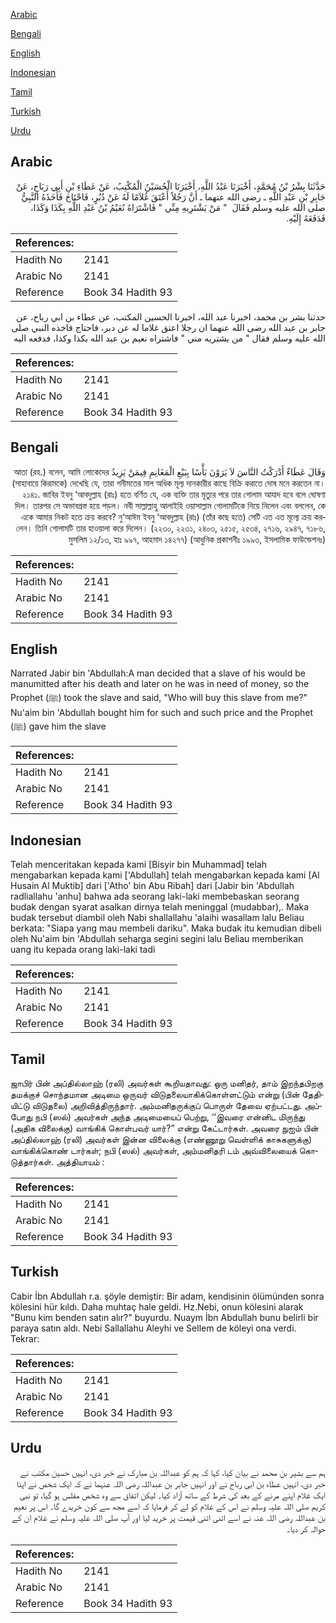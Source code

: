 [Arabic](#arabic)

[Bengali](#bengali)

[English](#english)

[Indonesian](#indonesian)

[Tamil](#tamil)

[Turkish](#turkish)

[Urdu](#urdu)

## Arabic


<div dir="rtl" lang="ar" style={{fontSize:'larger',backgroundColor:'#f8f9fa',padding:20}}>
حَدَّثَنَا بِشْرُ بْنُ مُحَمَّدٍ، أَخْبَرَنَا عَبْدُ اللَّهِ، أَخْبَرَنَا الْحُسَيْنُ الْمُكْتِبُ، عَنْ عَطَاءِ بْنِ أَبِي رَبَاحٍ، عَنْ جَابِرِ بْنِ عَبْدِ اللَّهِ ـ رضى الله عنهما ـ أَنَّ رَجُلاً أَعْتَقَ غُلاَمًا لَهُ عَنْ دُبُرٍ، فَاحْتَاجَ فَأَخَذَهُ النَّبِيُّ صلى الله عليه وسلم فَقَالَ ‏ "‏ مَنْ يَشْتَرِيهِ مِنِّي ‏"‏ فَاشْتَرَاهُ نُعَيْمُ بْنُ عَبْدِ اللَّهِ بِكَذَا وَكَذَا، فَدَفَعَهُ إِلَيْهِ‏.‏
</div>
<div style={{backgroundColor:'#f8f9fa',padding:20, marginBottom: 10}}><table> <thead> <tr> <th>References:</th> <th></th> </tr> </thead> <tbody><tr><td>Hadith No</td><td>2141</td></tr><tr><td>Arabic No</td><td>2141</td></tr><tr><td>Reference</td><td>Book 34 Hadith 93</td></tr></tbody></table></div>


<div dir="rtl" lang="ar" style={{fontSize:'larger',backgroundColor:'#f8f9fa',padding:20}}>
حدثنا بشر بن محمد، اخبرنا عبد الله، اخبرنا الحسين المكتب، عن عطاء بن ابي رباح، عن جابر بن عبد الله رضى الله عنهما ان رجلا اعتق غلاما له عن دبر، فاحتاج فاخذه النبي صلى الله عليه وسلم فقال " من يشتريه مني " فاشتراه نعيم بن عبد الله بكذا وكذا، فدفعه اليه
</div>
<div style={{backgroundColor:'#f8f9fa',padding:20, marginBottom: 10}}><table> <thead> <tr> <th>References:</th> <th></th> </tr> </thead> <tbody><tr><td>Hadith No</td><td>2141</td></tr><tr><td>Arabic No</td><td>2141</td></tr><tr><td>Reference</td><td>Book 34 Hadith 93</td></tr></tbody></table></div>

## Bengali


<div dir="rtl" lang="bn" style={{fontSize:'larger',backgroundColor:'#f8f9fa',padding:20}}>
وَقَالَ عَطَاءٌ أَدْرَكْتُ النَّاسَ لاَ يَرَوْنَ بَأْسًا بِبَيْعِ الْمَغَانِمِ فِيمَنْ يَزِيدُ আতা (রহ.) বলেন, আমি লোকেদের (সাহাবায়ে কিরামকে) দেখেছি যে, তারা গনীমতের মাল অধিক মূল্য দানকারীর কাছে বিক্রি করাতে দোষ মনে করতেন না। ২১৪১. জাবির ইবনু ‘আবদুল্লাহ (রাঃ) হতে বর্ণিত যে, এক ব্যক্তি তার মৃত্যুর পরে তার গোলাম আযাদ হবে বলে ঘোষণা দিল। তারপর সে অভাবগ্রস্ত হয়ে পড়ল। নবী সাল্লাল্লাহু আলাইহি ওয়াসাল্লাম গোলামটিকে নিয়ে নিলেন এবং বললেন, কে একে আমার নিকট হতে ক্রয় করবে? নু‘আঈম ইবনু ‘আবদুল্লাহ (রাঃ) (তাঁর কাছ হতে) সেটি এত এত মূল্যে ক্রয় করলেন। তিনি গোলামটি তার হাওয়ালা করে দিলেন। (২২৩০, ২২৩১, ২৪০৩, ২৫১৫, ২৫৩৪, ২৭১৬, ২৯৪৭, ৭১৮৬, মুসলিম ১২/১৩, হাঃ ৯৯৭, আহমাদ ১৪২৭৭) (আধুনিক প্রকাশনীঃ ১৯৯৩, ইসলামিক ফাউন্ডেশনঃ)
</div>
<div style={{backgroundColor:'#f8f9fa',padding:20, marginBottom: 10}}><table> <thead> <tr> <th>References:</th> <th></th> </tr> </thead> <tbody><tr><td>Hadith No</td><td>2141</td></tr><tr><td>Arabic No</td><td>2141</td></tr><tr><td>Reference</td><td>Book 34 Hadith 93</td></tr></tbody></table></div>

## English


<div dir="ltr" lang="en" style={{fontSize:'larger',backgroundColor:'#f8f9fa',padding:20}}>
Narrated Jabir bin 'Abdullah:A man decided that a slave of his would be manumitted after his death and later on he was in need of money, so the Prophet (ﷺ) took the slave and said, "Who will buy this slave from me?" Nu'aim bin 'Abdullah bought him for such and such price and the Prophet (ﷺ) gave him the slave
</div>
<div style={{backgroundColor:'#f8f9fa',padding:20, marginBottom: 10}}><table> <thead> <tr> <th>References:</th> <th></th> </tr> </thead> <tbody><tr><td>Hadith No</td><td>2141</td></tr><tr><td>Arabic No</td><td>2141</td></tr><tr><td>Reference</td><td>Book 34 Hadith 93</td></tr></tbody></table></div>

## Indonesian


<div dir="ltr" lang="id" style={{fontSize:'larger',backgroundColor:'#f8f9fa',padding:20}}>
Telah menceritakan kepada kami [Bisyir bin Muhammad] telah mengabarkan kepada kami ['Abdullah] telah mengabarkan kepada kami [Al Husain Al Muktib] dari ['Atho' bin Abu Ribah] dari [Jabir bin 'Abdullah radliallahu 'anhu] bahwa ada seorang laki-laki membebaskan seorang budak dengan syarat asalkan dirnya telah meninggal (mudabbar),. Maka budak tersebut diambil oleh Nabi shallallahu 'alaihi wasallam lalu Beliau berkata: "Siapa yang mau membeli dariku". Maka budak itu kemudian dibeli oleh Nu'aim bin 'Abdullah seharga segini segini lalu Beliau memberikan uang itu kepada orang laki-laki tadi
</div>
<div style={{backgroundColor:'#f8f9fa',padding:20, marginBottom: 10}}><table> <thead> <tr> <th>References:</th> <th></th> </tr> </thead> <tbody><tr><td>Hadith No</td><td>2141</td></tr><tr><td>Arabic No</td><td>2141</td></tr><tr><td>Reference</td><td>Book 34 Hadith 93</td></tr></tbody></table></div>

## Tamil


<div dir="ltr" lang="ta" style={{fontSize:'larger',backgroundColor:'#f8f9fa',padding:20}}>
ஜாபிர் பின் அப்தில்லாஹ் (ரலி) அவர்கள் கூறியதாவது: ஒரு மனிதர், தாம் இறந்தபிறகு தமக்குச் சொந்தமான அடிமை ஒருவர் விடுதலையாகிக்கொள்ளட்டும் என்று (பின் தேதியிட்டு விடுதலை) அறிவித்திருந்தார். அம்மனிதருக்குப் பொருள் தேவை ஏற்பட்டது. அப்போது நபி (ஸல்) அவர்கள் அந்த அடிமையைப் பெற்று, ‘‘இவரை என்னிட மிருந்து (அதிக விலைக்கு) வாங்கிக் கொள்பவர் யார்?” என்று கேட்டார்கள். அவரை நுஐம் பின் அப்தில்லாஹ் (ரலி) அவர்கள் இன்ன விலைக்கு (எண்ணூறு வெள்ளிக் காசுகளுக்கு) வாங்கிக்கொண் டார்கள்; நபி (ஸல்) அவர்கள், அம்மனிதரி டம் அவ்விலையைக் கொடுத்தார்கள். அத்தியாயம் :
</div>
<div style={{backgroundColor:'#f8f9fa',padding:20, marginBottom: 10}}><table> <thead> <tr> <th>References:</th> <th></th> </tr> </thead> <tbody><tr><td>Hadith No</td><td>2141</td></tr><tr><td>Arabic No</td><td>2141</td></tr><tr><td>Reference</td><td>Book 34 Hadith 93</td></tr></tbody></table></div>

## Turkish


<div dir="ltr" lang="tr" style={{fontSize:'larger',backgroundColor:'#f8f9fa',padding:20}}>
Cabir İbn Abdullah r.a. şöyle demiştir: Bir adam, kendisinin ölümünden sonra kölesini hür kıldı. Daha muhtaç hale geldi. Hz.Nebi, onun kölesini alarak "Bunu kim benden satın alır?" buyurdu. Nuaym İbn Abdullah bunu belirli bir paraya satın aldı. Nebi Sallallahu Aleyhi ve Sellem de köleyi ona verdi. Tekrar:
</div>
<div style={{backgroundColor:'#f8f9fa',padding:20, marginBottom: 10}}><table> <thead> <tr> <th>References:</th> <th></th> </tr> </thead> <tbody><tr><td>Hadith No</td><td>2141</td></tr><tr><td>Arabic No</td><td>2141</td></tr><tr><td>Reference</td><td>Book 34 Hadith 93</td></tr></tbody></table></div>

## Urdu


<div dir="rtl" lang="ur" style={{fontSize:'larger',backgroundColor:'#f8f9fa',padding:20}}>
ہم سے بشیر بن محمد نے بیان کیا، کہا کہ ہم کو عبداللہ بن مبارک نے خبر دی، انہیں حسین مکتب نے خبر دی، انہیں عطاء بن ابی رباح نے اور انہیں جابر بن عبداللہ رضی اللہ عنہما نے کہ ایک شخص نے اپنا ایک غلام اپنے مرنے کے بعد کی شرط کے ساتھ آزاد کیا۔ لیکن اتفاق سے وہ شخص مفلس ہو گیا، تو نبی کریم صلی اللہ علیہ وسلم نے اس کے غلام کو لے کر فرمایا کہ اسے مجھ سے کون خریدے گا۔ اس پر نعیم بن عبداللہ رضی اللہ عنہ نے اسے اتنی اتنی قیمت پر خرید لیا اور آپ صلی اللہ علیہ وسلم نے غلام ان کے حوالہ کر دیا۔
</div>
<div style={{backgroundColor:'#f8f9fa',padding:20, marginBottom: 10}}><table> <thead> <tr> <th>References:</th> <th></th> </tr> </thead> <tbody><tr><td>Hadith No</td><td>2141</td></tr><tr><td>Arabic No</td><td>2141</td></tr><tr><td>Reference</td><td>Book 34 Hadith 93</td></tr></tbody></table></div>